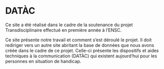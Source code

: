 # DATÀC
Ce site a été réalisé dans le cadre de la soutenance du projet Transdisciplinaire effectué en première année à l’ENSC.

Ce site présente notre travail et comment s’est déroulé le projet. Il doit rediriger vers un autre site abritant la base de données que nous avons créée dans le cadre de ce projet.
Celle-ci présente les dispositifs et aides techniques à la communication (DATÀC) qui existent aujourd’hui pour les personnes en situation de handicap.

